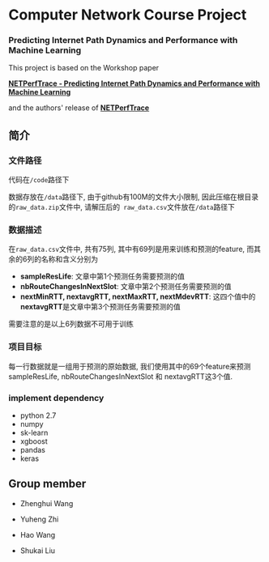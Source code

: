 # Computer Network Course Project

### Predicting Internet Path Dynamics and Performance with Machine Learning

This project is based on the Workshop paper 

[**NETPerfTrace - Predicting Internet Path Dynamics and Performance with Machine Learning**](http://orbi.ulg.ac.be/handle/2268/211667)

and the authors' release of [**NETPerfTrace**](https://github.com/SAWassermann/NETPerfTrace)

## 简介

### 文件路径

代码在`/code`路径下

数据存放在`/data`路径下, 由于github有100M的文件大小限制, 因此压缩在根目录的`raw_data.zip`文件中, 请解压后的` raw_data.csv`文件放在`/data`路径下



### 数据描述

在`raw_data.csv`文件中, 共有75列, 其中有69列是用来训练和预测的feature, 而其余的6列的名称和含义分别为

- **sampleResLife**: 文章中第1个预测任务需要预测的值
- **nbRouteChangesInNextSlot**: 文章中第2个预测任务需要预测的值
- **nextMinRTT, nextavgRTT, nextMaxRTT, nextMdevRTT**: 这四个值中的**nextavgRTT**是文章中第3个预测任务需要预测的值

需要注意的是以上6列数据不可用于训练


### 项目目标

每一行数据就是一组用于预测的原始数据, 我们使用其中的69个feature来预测sampleResLife, nbRouteChangesInNextSlot 和 nextavgRTT这3个值. 


### implement dependency

- python 2.7
- numpy
- sk-learn
- xgboost
- pandas
- keras


## Group member

- Zhenghui Wang

- Yuheng Zhi

- Hao Wang

- Shukai Liu

  

